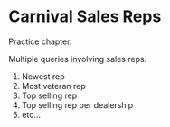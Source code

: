 # Carnival Sales Reps

Practice chapter.

Multiple queries involving sales reps.

1. Newest rep
1. Most veteran rep
1. Top selling rep
1. Top selling rep per dealership
1. etc...